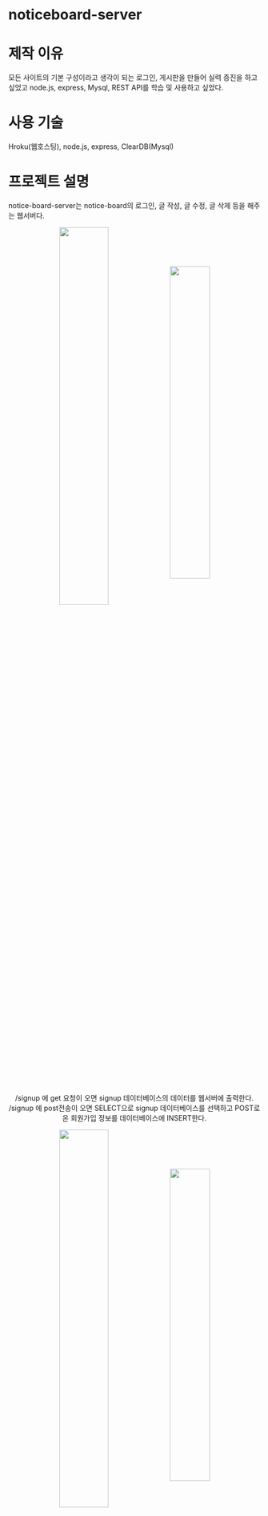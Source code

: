# noticeboard-server

# 제작 이유
모든 사이트의 기본 구성이라고 생각이 되는 로그인, 게시판을 만들어 실력 증진을 하고 싶었고 node.js, express,  Mysql, REST API를 학습 및 사용하고 싶었다.

# 사용 기술 
Hroku(웹호스팅), node.js, express, ClearDB(Mysql)

# 프로젝트 설명
notice-board-server는 notice-board의 로그인, 글 작성, 글 수정, 글 삭제 등을 해주는 웹서버다.

<p align="center"><img src="https://user-images.githubusercontent.com/67909892/111970686-e1f38c00-8b3e-11eb-9586-2fe59dea1a99.png" align="center" width="44%"><img src="https://user-images.githubusercontent.com/67909892/111970371-8f19d480-8b3e-11eb-910b-95586ae2d82d.png" align="center" width="40%"></p>
<p align="center">/signup 에 get 요청이 오면 signup 데이터베이스의 데이터를 웹서버에 출력한다. /signup 에 post전송이 오면 SELECT으로 signup 데이터베이스를 선택하고 POST로 온 회원가입 정보를 데이터베이스에 INSERT한다. </p>

<p align="center"><img src="https://user-images.githubusercontent.com/67909892/111971316-8d044580-8b3f-11eb-92e3-c159f6837069.png" align="center" width="44%"><img src="https://user-images.githubusercontent.com/67909892/111971376-9e4d5200-8b3f-11eb-85a5-969e18945f1e.png" align="center" width="40%"></p>
<p align="center">/written 에 get 요청이 오면 written 데이터베이스의 데이터를 웹서버에 출력한다. /written 에 post 전송으로 작성한 글의 객체가 오면 그 정보들을 데이터베이스에 저장한다.</p>

<p align="center"><img src="https://user-images.githubusercontent.com/67909892/111971764-0734ca00-8b40-11eb-879e-9f16d2b4e332.png" align="center" width="40%"><img src="https://user-images.githubusercontent.com/67909892/111972209-8d511080-8b40-11eb-8067-f7edf256f03f.png" align="center" width="42%"></p>
<p align="center">/written/update 에 POST 전송이 오면 닉네임, 제목, 날짜, 글 내용을 확인하고 새로 추가된 제목, 타이틀을 업데이트 해서 데이터베이스에 넣어준다.
/written/delete 에 POST 전송이 오면 닉네임, 제목, 날짜, 글 내용을 확인하고 데이터베이스에서 글을 삭제한다.</p>

<p align="center"><img src="https://user-images.githubusercontent.com/67909892/111973710-20d71100-8b42-11eb-9167-a733aad0f08a.png" align="center" width="44%"><img src="https://user-images.githubusercontent.com/67909892/111973836-406e3980-8b42-11eb-8ece-3b5afbdefe96.png" align="center" width="40%"></p>
<p align="center"> "/signup/email=:email" , "/signup/nickname=:nickname" 주소에 :email, :nickname에 웹사이트에서 이메일과 닉네임을 넣어서 웹서버에 요청하면 그 이메일과 닉네임에 해당하는 회원 정보를 쉽게 조회 할 수 있다. 웹사이트에서는 조회해서 중복 회원을 확인하고 방지한다.</p>

웹서버 사이트 : https://noticeboardserverr.herokuapp.com/
